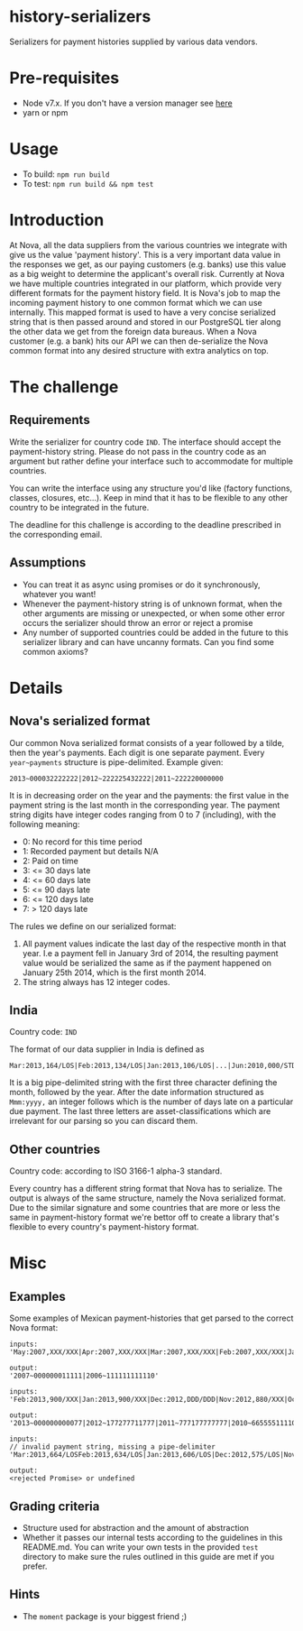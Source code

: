 # history-serializers
Serializers for payment histories supplied by various data vendors.

# Pre-requisites
- Node v7.x. If you don't have a version manager see [here](http://nvm.sh)
- yarn or npm


# Usage
- To build: `npm run build`
- To test: `npm run build && npm test`

# Introduction

At Nova, all the data suppliers from the various countries we integrate with give us the value 'payment history'. This is a very important data value in the responses we get, as our paying customers (e.g. banks) use this value as a big weight to determine the applicant's overall risk.
Currently at Nova we have multiple countries integrated in our platform, which provide very different formats for the payment history field.
It is Nova's job to map the incoming payment history to one common format which we can use internally. This mapped format is used to have a very concise serialized string that is then passed around and stored in our PostgreSQL tier along the other data we get from the foreign data bureaus.
When a Nova customer (e.g. a bank) hits our API we can then de-serialize the Nova common format into any desired structure with extra analytics on top.

# The challenge
## Requirements

Write the serializer for country code `IND`. The interface should accept the payment-history string. Please do not pass in the country code as an argument but rather define your interface such to accommodate for multiple countries.

You can write the interface using any structure you'd like (factory functions,  classes, closures, etc...).
Keep in mind that it has to be flexible to any other country to be integrated in the future.

The deadline for this challenge is according to the deadline prescribed in the corresponding email.

## Assumptions
- You can treat it as async using promises or do it synchronously, whatever you want!
- Whenever the payment-history string is of unknown format, when the other arguments are missing or unexpected, or when some other error occurs the serializer should throw an error or reject a promise
- Any number of supported countries could be added in the future to this serializer library and can have uncanny formats. Can you find some common axioms?

# Details
## Nova's serialized format


Our common Nova serialized format consists of a year followed by a tilde, then the year's payments. Each digit is one separate payment. Every `year~payments` structure is pipe-delimited. Example given:
```
2013~000032222222|2012~222225432222|2011~222220000000
```

It is in decreasing order on the year and the payments: the first value in the payment string is the last month in the corresponding year.
The payment string digits have integer codes ranging from 0 to 7 (including), with the following meaning:

- 0: No record for this time period
- 1: Recorded payment but details N/A
- 2: Paid on time
- 3: <= 30 days late
- 4: <= 60 days late
- 5: <= 90 days late
- 6: <= 120 days late
- 7: > 120 days late

The rules we define on our serialized format:
1. All payment values indicate the last day of the respective month in that year. I.e a payment fell in January 3rd of 2014, the resulting payment value would be serialized the same as if the payment happened on January 25th 2014, which is the first month 2014.
2. The string always has 12 integer codes.

## India

Country code: `IND`

The format of our data supplier in India is defined as
```
Mar:2013,164/LOS|Feb:2013,134/LOS|Jan:2013,106/LOS|...|Jun:2010,000/STD|May:2010,000/STD|Apr:2010,000/STD|
```
It is a big pipe-delimited string with the first three character defining the month, followed by the year.
After the date information structured as `Mmm:yyyy,` an integer follows which is the number of days late on a particular due payment. The last three letters are asset-classifications which are irrelevant for our parsing so you can discard them.

## Other countries

Country code: according to ISO 3166-1 alpha-3 standard.

Every country has a different string format that Nova has to serialize. The output is always of the same structure, namely the Nova serialized format. Due to the similar signature and some countries that are more or less the same in payment-history format we're bettor off to create a library that's flexible to every country's payment-history format.

# Misc
## Examples

Some examples of Mexican payment-histories that get parsed to the correct Nova format:

```
inputs:
'May:2007,XXX/XXX|Apr:2007,XXX/XXX|Mar:2007,XXX/XXX|Feb:2007,XXX/XXX|Jan:2007,XXX/XXX|Dec:2006,XXX/XXX|Nov:2006,XXX/XXX|Oct:2006,XXX/XXX|Sep:2006,XXX/XXX|Aug:2006,XXX/XXX|Jul:2006,XXX/XXX|Jun:2006,XXX/XXX|May:2006,XXX/XXX|Apr:2006,XXX/XXX|Mar:2006,XXX/XXX|Feb:2006,XXX/XXX|'

output:
'2007~000000011111|2006~111111111110'
```

```
inputs:
'Feb:2013,900/XXX|Jan:2013,900/XXX|Dec:2012,DDD/DDD|Nov:2012,880/XXX|Oct:2012,850/XXX|Sep:2012,000/XXX|Aug:2012,758/XXX|Jul:2012,727/XXX|Jun:2012,697/XXX|May:2012,DDD/DDD|Apr:2012,DDD/DDD|Mar:2012,636/XXX|Feb:2012,605/XXX|Jan:2012,576/XXX|Dec:2011,545/XXX|Nov:2011,514/XXX|Oct:2011,484/XXX|Sep:2011,DDD/DDD|Aug:2011,423/XXX|Jul:2011,392/XXX|Jun:2011,361/XXX|May:2011,331/XXX|Apr:2011,300/XXX|Mar:2011,270/XXX|Feb:2011,239/XXX|Jan:2011,211/XXX|Dec:2010,118/XXX|Nov:2010,119/XXX|Oct:2010,088/XXX|Sep:2010,088/XXX|Aug:2010,088/XXX|Jul:2010,087/XXX|Jun:2010,DDD/DDD|May:2010,XXX/XXX|Apr:2010,XXX/XXX|Mar:2010,XXX/XXX|'

output:
'2013~000000000077|2012~177277711777|2011~777177777777|2010~665555111100'
```

```
inputs:
// invalid payment string, missing a pipe-delimiter
'Mar:2013,664/LOSFeb:2013,634/LOS|Jan:2013,606/LOS|Dec:2012,575/LOS|Nov:2012,544/LOS|Oct:2012,514/LOS|Sep:2012,482/LOS|Aug:2012,453/LOS|Jul:2012,422/LOS|Jun:2012,391/LOS|May:2012,361/LOS|Apr:2012,330/LOS|Mar:2012,300/LOS|Feb:2012,269/LOS|Jan:2012,240/LOS|Dec:2011,209/LOS|Nov:2011,178/SUB|Oct:2011,148/SUB|Sep:2011,117/SUB|Aug:2011,087/STD|Jul:2011,055/STD|Jun:2011,025/STD|May:2011,026/STD|Apr:2011,025/STD|Mar:2011,026/STD|Feb:2011,000/STD|Jan:2011,000/STD|Dec:2010,000/STD|Nov:2010,000/STD|Oct:2010,025/STD|Sep:2010,025/STD|Aug:2010,026/STD|Jul:2010,000/STD|Jun:2010,000/STD|May:2010,000/STD|Apr:2010,000/STD|'

output:
<rejected Promise> or undefined
```

## Grading criteria
- Structure used for abstraction and the amount of abstraction
- Whether it passes our internal tests according to the guidelines in this README.md. You can write your own tests in the provided `test` directory to make sure the rules outlined in this guide are met if you prefer.

## Hints
- The `moment` package is your biggest friend ;)

